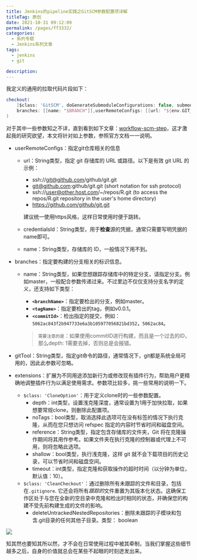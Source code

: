 ```yaml
---
title: Jenkins的pipeline实践之GitSCM参数配置项详解
titleTag: 原创
date: 2021-10-31 09:12:09
permalink: /pages/ff3332/
categories: 
  - 系列专题
  - Jenkins系列文章
tags: 
  - jenkins
  - git

description: 
---
```


我定义的通用的拉取代码片段如下：

```groovy
checkout(
    [$class: 'GitSCM', doGenerateSubmoduleConfigurations: false, submoduleCfg: [], extensions: [[$class: 'CloneOption', depth: 1, noTags: false, reference: '', shallow: true]],
    branches: [[name: "$BRANCH"]],userRemoteConfigs: [[url: "${env.GIT_URL}", credentialsId: "cicd-pass"]]]
)
```

对于其中一些参数知之不详，直到看到如下文章：[workflow-scm-step](https://www.jenkins.io/doc/pipeline/steps/workflow-scm-step/)，这才激起我的研究欲望，本文将针对如上参数，参照官方文档一一说明。

- userRemoteConfigs：指定git仓库相关的信息

  - url：String类型，指定 git 存储库的 URL 或路径。以下是有效 git URL 的示例：

    - ssh://git@github.com/github/git.git
    - git@github.com:github/git.git (short notation for ssh protocol)
    - ssh://user@other.host.com/~/repos/R.git (to access the repos/R.git repository in the user's home directory)
    - https://github.com/github/git.git

    建议统一使用https风格，这样日常使用时便于跳转。

  - credentialsId：String类型，用于**检查**源的凭据，通常只需要写明凭据的name即可。

  - name：String类型，存储库的 ID，一般情况下用不到。

- branches：指定要构建的分支相关的标识信息。

  - name：String类型，如果您想跟踪存储库中的特定分支，请指定分支。例如master，一般配合参数传递过来。不过里边不仅仅支持分支名字的定义，还支持如下类型：

    - **`<branchName>`**：指定要检出的分支，例如master。
    - **`<tagName>`**：指定要检出的tag，例如v0.0.1。
    - **`<commitId>`**：检出指定的提交，例如：`5062ac843f2b947733e6a3b105977056821bd352`，`5062ac84`。

    > `需要注意的是`：如果使用commitID进行构建，而且是一个过去的ID，那么depth: 1需要去掉，否则总是会报错。

- gitTool：String类型，指定git命令的路径，通常情况下，git都是系统全局可用的，因此此参数可忽略。
- extensions：扩展为不同用途添加新行为或修改现有插件行为，帮助用户更精确地调整插件行为以满足使用需求。参数项比较多，挑一些常用的说明一下。
  - `$class: 'CloneOption'`：用于定义clone时的一些参数配置。
    - depth：int类型，设置浅克隆深度，通常设置为1用于加快拉取，如果想要常规clone，则删除此配置项。
    - noTags：bool类型，取消选择此选项可在没有标签的情况下执行克隆，从而在您只想访问 refspec 指定的内容时节省时间和磁盘空间。
    - reference：String类型，指定包含存储库的文件夹，Git 将在克隆操作期间将其用作参考。如果文件夹在执行克隆的控制器或代理上不可用，则将忽略此选项。
    - shallow：bool类型，执行浅克隆，这样 git 就不会下载项目的历史记录，可以节省时间和磁盘空间。
    - timeout：int类型，指定克隆和获取操作的超时时间（以分钟为单位，默认值：10）。
  - `$class: 'CleanCheckout'`：通过删除所有未跟踪的文件和目录，包括在`.gitignore`. 它还会将所有*跟踪的*文件重置为其版本化状态。这确保工作区处于与您在全新的空目录中克隆和检出时相同的状态，并确保您的构建不受先前构建生成的文件的影响。
    -  deleteUntrackedNestedRepositories：删除未跟踪的子模块和包含.git目录的任何其他子目录。类型： boolean

![](http://t.eryajf.net/imgs/2021/10/99cdb1fc4f89bf26.jpg)

知其然也要知其所以然，才不会在日常使用过程中被其牵制，当我们掌握这些细节越多之后，自身的价值就总会在某些不起眼的时刻迸发出来。